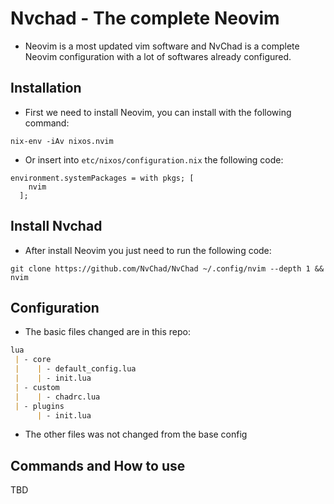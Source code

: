 # Nvchad - The complete Neovim

- Neovim is a most updated vim software and NvChad is a complete Neovim configuration with a lot of softwares already configured.

## Installation

- First we need to install Neovim, you can install with the following command:

```shell
nix-env -iAv nixos.nvim
```

- Or insert into `etc/nixos/configuration.nix` the following code:

```shell
environment.systemPackages = with pkgs; [
    nvim
  ];
```

## Install Nvchad

- After install Neovim you just need to run the following code:

```shell
git clone https://github.com/NvChad/NvChad ~/.config/nvim --depth 1 && nvim
```

## Configuration

- The basic files changed are in this repo:

```md
lua
 | - core
 |    | - default_config.lua
 |    | - init.lua
 | - custom
 |    | - chadrc.lua
 | - plugins
      | - init.lua
```

- The other files was not changed from the base config

## Commands and How to use

TBD
